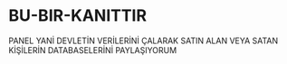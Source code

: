 # BU-BIR-KANITTIR
PANEL YANİ DEVLETİN VERİLERİNİ ÇALARAK SATIN ALAN VEYA SATAN KİŞİLERİN DATABASELERİNİ PAYLAŞIYORUM
